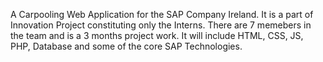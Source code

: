 A Carpooling Web Application for the SAP Company Ireland. It is a part of Innovation Project constituting only the Interns. There are 7 memebers in the team and is a 3 months project work. It will include HTML, CSS, JS, PHP, Database and some of the core SAP Technologies.